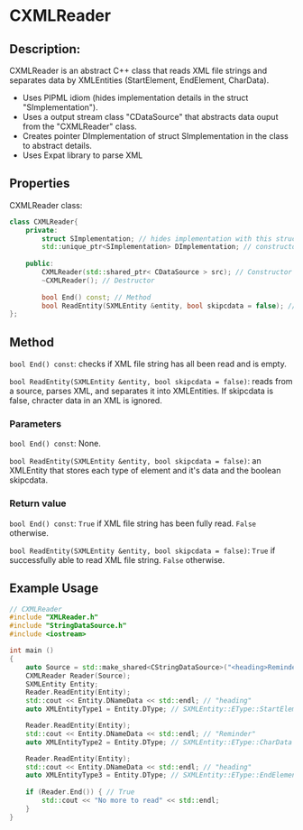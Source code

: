 # CXMLReader

## Description:
CXMLReader is an abstract C++ class that reads XML file strings and separates data by XMLEntities (StartElement, EndElement, CharData).

- Uses PIPML idiom (hides implementation details in the struct "SImplementation").
- Uses a output stream class "CDataSource" that abstracts data ouput from the "CXMLReader" class.
- Creates pointer DImplementation of struct SImplementation in the class to abstract details.
- Uses Expat library to parse XML

## Properties

CXMLReader class:

```cpp
class CXMLReader{
    private:
        struct SImplementation; // hides implementation with this struct
        std::unique_ptr<SImplementation> DImplementation; // constructor of the class will create this pointer
        
    public:
        CXMLReader(std::shared_ptr< CDataSource > src); // Constructor
        ~CXMLReader(); // Destructor
        
        bool End() const; // Method
        bool ReadEntity(SXMLEntity &entity, bool skipcdata = false); // Method
};
```

## Method
`bool End() const`: checks if XML file string has all been read and is empty.

`bool ReadEntity(SXMLEntity &entity, bool skipcdata = false)`: reads from a source, parses XML, and separates it into XMLEntities. If skipcdata is false, chracter data in an XML is ignored.

### Parameters
`bool End() const`: None.

`bool ReadEntity(SXMLEntity &entity, bool skipcdata = false)`: an XMLEntity that stores each type of element and it's data and the boolean skipcdata.

### Return value
`bool End() const`:
`True` if XML file string has been fully read.
`False` otherwise.

`bool ReadEntity(SXMLEntity &entity, bool skipcdata = false)`: 
`True` if successfully able to read XML file string.
`False` otherwise.

## Example Usage

```cpp
// CXMLReader
#include "XMLReader.h"
#include "StringDataSource.h"
#include <iostream>

int main ()
{
    auto Source = std::make_shared<CStringDataSource>("<heading>Reminder</heading>");
    CXMLReader Reader(Source);
    SXMLEntity Entity;
    Reader.ReadEntity(Entity);
    std::cout << Entity.DNameData << std::endl; // "heading"
    auto XMLEntityType1 = Entity.DType; // SXMLEntity::EType::StartElement

    Reader.ReadEntity(Entity);
    std::cout << Entity.DNameData << std::endl; // "Reminder"
    auto XMLEntityType2 = Entity.DType; // SXMLEntity::EType::CharData

    Reader.ReadEntity(Entity);
    std::cout << Entity.DNameData << std::endl; // "heading"
    auto XMLEntityType3 = Entity.DType; // SXMLEntity::EType::EndElement
    
    if (Reader.End()) { // True
        std::cout << "No more to read" << std::endl;
    } 
}
```